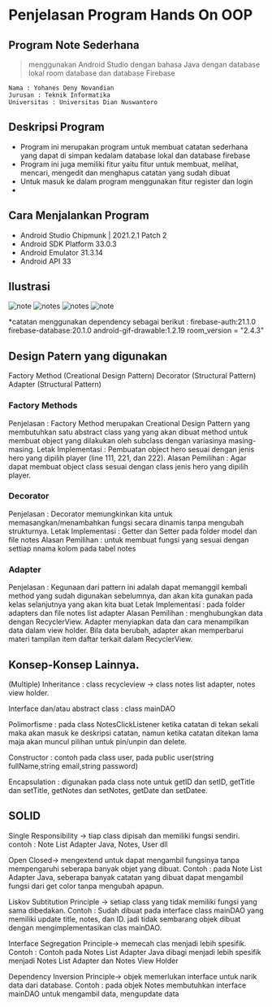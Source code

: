 # Penjelasan Program Hands On OOP
## Program Note Sederhana 
> menggunakan Android Studio dengan bahasa Java dengan database lokal room database dan database Firebase
  
  ```
  Nama : Yohanes Deny Novandian 
  Jurusan : Teknik Informatika
  Universitas : Universitas Dian Nuswantoro
  ```


## Deskripsi Program
- Program ini merupakan program untuk membuat catatan sederhana yang dapat di simpan kedalam database lokal dan database firebase
- Program ini juga memiliki fitur yaitu fitur untuk membuat, melihat, mencari, mengedit dan menghapus catatan yang sudah dibuat
- Untuk masuk ke dalam program menggunakan fitur register dan login
- 

## Cara Menjalankan Program
- Android Studio Chipmunk | 2021.2.1 Patch 2
- Android SDK Platform 33.0.3
- Android Emulator 31.3.14
- Android API 33

## Ilustrasi
  ![note]()
  ![notes]()
  ![notes](notes.png)
  ![note](note.png)
  
  
  

*catatan
menggunakan dependency sebagai berikut :
firebase-auth:21.1.0
firebase-database:20.1.0
android-gif-drawable:1.2.19
room_version = "2.4.3"

## Design Patern yang digunakan
Factory Method (Creational Design Pattern)
Decorator (Structural Pattern)
Adapter (Structural Pattern)

### Factory Methods
Penjelasan : Factory Method merupakan Creational Design Pattern yang membutuhkan satu abstract class yang yang akan dibuat method untuk membuat object yang dilakukan oleh subclass dengan variasinya masing-masing.
Letak Implementasi : Pembuatan object hero sesuai dengan jenis hero yang dipilih player (line 111, 221, dan 222).
Alasan Pemilihan : Agar dapat membuat object class sesuai dengan class jenis hero yang dipilih player.

### Decorator 
Penjelasan : Decorator memungkinkan kita untuk memasangkan/menambahkan fungsi secara dinamis tanpa mengubah strukturnya.
Letak Implementasi : Getter dan Setter pada folder model dan file notes
Alasan Pemilihan : untuk membuat fungsi yang sesuai dengan settiap nnama kolom pada tabel notes

### Adapter
Penjelasan : Kegunaan dari pattern ini adalah dapat memanggil kembali method yang sudah digunakan sebelumnya, dan akan kita gunakan pada kelas selanjutnya yang akan kita buat
Letak Implementasi : pada folder adapters dan file notes list adapter
Alasan Pemilihan : menghubungkan data dengan RecyclerView. Adapter menyiapkan data dan cara menampilkan data dalam view holder. Bila data berubah, adapter akan memperbarui materi tampilan item daftar terkait dalam RecyclerView.

## Konsep-Konsep Lainnya.
(Multiple) Inheritance : class recycleview -> class notes list adapter, notes view holder.

Interface dan/atau abstract class : class mainDAO

Polimorfisme : pada class NotesClickListener ketika catatan di tekan sekali maka akan masuk ke deskripsi catatan, namun ketika catatan ditekan lama maja akan muncul pilihan untuk pin/unpin dan delete.

Constructor : contoh pada class user, pada public user(string fullName,string email,string password)

Encapsulation : digunakan pada class note untuk getID dan setID, getTitle dan setTitle, getNotes dan setNotes, getDate dan setDatee.

## SOLID
Single Responsibility -> tiap class dipisah dan memiliki fungsi sendiri. contoh : Note List Adapter Java, Notes, User dll

Open Closed-> mengextend untuk dapat mengambil fungsinya tanpa mempengaruhi seberapa banyak objet yang dibuat. Contoh : pada Note List Adapter Java, seberapa banyak catatan yang dibuat dapat mengambil fungsi dari get color tanpa mengubah apapun.

Liskov Subtitution Principle -> setiap class yang tidak memiliki fungsi yang sama dibedakan. Contoh : Sudah dibuat pada interface class mainDAO yang memiliki update title, notes, dan ID. jadi tidak sembarang objek dibuat dengan mengimplementasikan clas mainDAO. 

Interface Segregation Principle-> memecah clas menjadi lebih spesifik. Contoh : Contoh pada Notes List Adapter Java dibagi menjadi lebih spesifik menjadi Notes List Adapter dan Notes View Holder

Dependency Inversion Principle-> objek memerlukan interface untuk narik data dari database. Contoh : pada objek Notes membutuhkan interface mainDAO untuk mengambil data, mengupdate data
